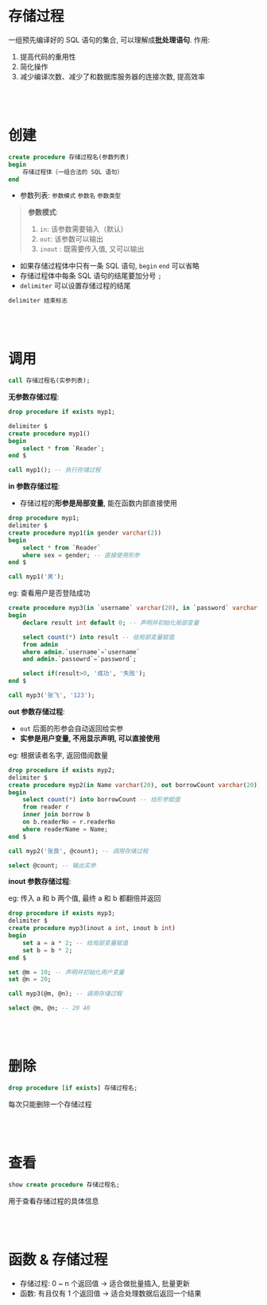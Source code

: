 # 存储过程

一组预先编译好的 SQL 语句的集合, 可以理解成**批处理语句**. 作用:

1. 提高代码的重用性
2. 简化操作
3. 减少编译次数、减少了和数据库服务器的连接次数, 提高效率

<br><br>

# 创建

```sql
create procedure 存储过程名(参数列表)
begin
	存储过程体（一组合法的 SQL 语句）
end
```

-   参数列表: `参数模式` `参数名` `参数类型`

> **参数模式**:
>
> 1. `in`: 该参数需要输入（默认）
> 2. `out`: 该参数可以输出
> 3. `inout` : 既需要传入值, 又可以输出

-   如果存储过程体中只有一条 SQL 语句, `begin` `end` 可以省略
-   存储过程体中每条 SQL 语句的结尾要加分号 `;`
-   `delimiter` 可以设置存储过程的结尾

```sql
delimiter 结束标志
```

<br><br>

# 调用

```sql
call 存储过程名(实参列表);
```

**无参数存储过程**:

```sql
drop procedure if exists myp1;

delimiter $
create procedure myp1()
begin
	select * from `Reader`;
end $

call myp1(); -- 执行存储过程
```

**in 参数存储过程**:

-   存储过程的**形参是局部变量**, 能在函数内部直接使用

```sql
drop procedure myp1;
delimiter $
create procedure myp1(in gender varchar(2))
begin
	select * from `Reader`
    where sex = gender; -- 直接使用形参
end $

call myp1('男');
```

eg: 查看用户是否登陆成功

```sql
create procedure myp3(in `username` varchar(20), in `password` varchar(20))
begin
	declare result int default 0; -- 声明并初始化局部变量

	select count(*) into result -- 给局部变量赋值
	from admin
	where admin.`username`=`username`
	and admin.`passowrd`=`password`;

	select if(result>0, '成功', '失败');
end $

call myp3('张飞', '123');
```

**out 参数存储过程**:

-   `out` 后面的形参会自动返回给实参
-   **实参是用户变量, 不用显示声明, 可以直接使用**

eg: 根据读者名字, 返回借阅数量

```sql
drop procedure if exists myp2;
delimiter $
create procedure myp2(in Name varchar(20), out borrowCount varchar(20))
begin
	select count(*) into borrowCount -- 给形参赋值
    from reader r
    inner join borrow b
    on b.readerNo = r.readerNo
    where readerName = Name;
end $

call myp2('张良', @count); -- 调用存储过程

select @count; -- 输出实参
```

**inout 参数存储过程**:

eg: 传入 a 和 b 两个值, 最终 a 和 b 都翻倍并返回

```sql
drop procedure if exists myp3;
delimiter $
create procedure myp3(inout a int, inout b int)
begin
	set a = a * 2; -- 给局部变量赋值
	set b = b * 2;
end $

set @m = 10; -- 声明并初始化用户变量
set @n = 20;

call myp3(@m, @n); -- 调用存储过程

select @m, @n; -- 20 40
```

<br><br>

# 删除

```sql
drop procedure [if exists] 存储过程名;
```

每次只能删除一个存储过程

<br><br>

# 查看

```sql
show create procedure 存储过程名;
```

用于查看存储过程的具体信息

<br><br>

# 函数 & 存储过程

-   存储过程: 0 ~ n 个返回值 → 适合做批量插入, 批量更新
-   函数: 有且仅有 1 个返回值 → 适合处理数据后返回一个结果

<br>
